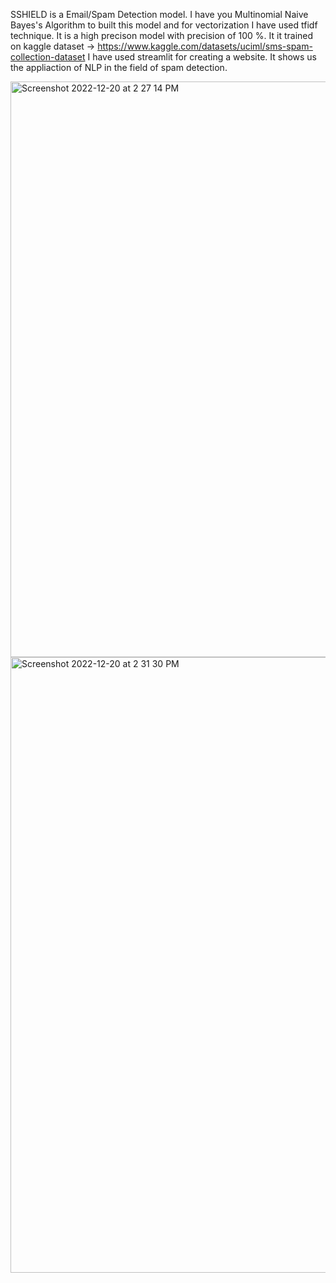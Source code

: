 SSHIELD is a Email/Spam Detection model.
I have you Multinomial Naive Bayes's Algorithm to built this model and for vectorization I have used tfidf technique.
It is a high precison model with precision of 100 %.
It it trained on kaggle dataset -> https://www.kaggle.com/datasets/uciml/sms-spam-collection-dataset
I have used streamlit for creating a website.
It shows us the appliaction of NLP in the field of spam detection.

<img width="921" alt="Screenshot 2022-12-20 at 2 27 14 PM" src="https://user-images.githubusercontent.com/96656912/208628195-37c3fd4a-7973-4c03-93ac-41bc711468c9.png">

<img width="985" alt="Screenshot 2022-12-20 at 2 31 30 PM" src="https://user-images.githubusercontent.com/96656912/208628247-aeccec2d-fb51-4177-b4be-172ea257d515.png">
